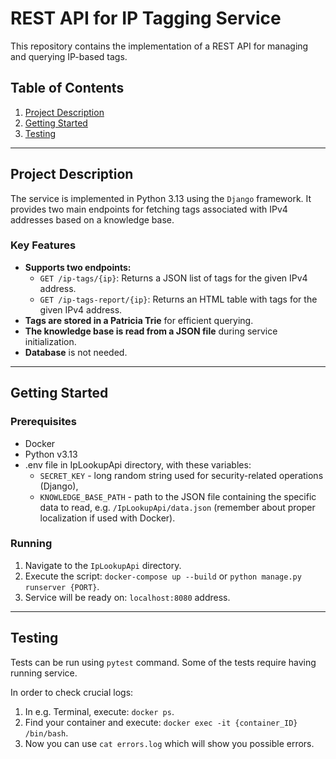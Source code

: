 # REST API for IP Tagging Service

This repository contains the implementation of a REST API for managing and querying IP-based tags.

## Table of Contents

1. [Project Description](#project-description)
2. [Getting Started](#getting-started)
3. [Testing](#testing)

---

## Project Description

The service is implemented in Python 3.13 using the `Django` framework. 
It provides two main endpoints for fetching tags associated with IPv4 addresses based on a knowledge base.

### Key Features

- **Supports two endpoints:**
  - `GET /ip-tags/{ip}`: Returns a JSON list of tags for the given IPv4 address.
  - `GET /ip-tags-report/{ip}`: Returns an HTML table with tags for the given IPv4 address.
- **Tags are stored in a Patricia Trie** for efficient querying.
- **The knowledge base is read from a JSON file** during service initialization.
- **Database** is not needed.

---

## Getting Started

### Prerequisites

- Docker
- Python v3.13
- .env file in IpLookupApi directory, with these variables:
  - `SECRET_KEY` - long random string used for security-related operations (Django),
  - `KNOWLEDGE_BASE_PATH` - path to the JSON file containing the specific data to read, e.g. 
  `/IpLookupApi/data.json` (remember about proper localization if used with Docker).

### Running

1. Navigate to the `IpLookupApi` directory.
2. Execute the script: `docker-compose up --build` or `python manage.py runserver {PORT}`.
3. Service will be ready on: `localhost:8080` address.


---

## Testing

Tests can be run using `pytest` command.
Some of the tests require having running service. 

In order to check crucial logs:
1. In e.g. Terminal, execute: `docker ps`.
2. Find your container and execute: `docker exec -it {container_ID} /bin/bash`.
3. Now you can use `cat errors.log` which will show you possible errors.

